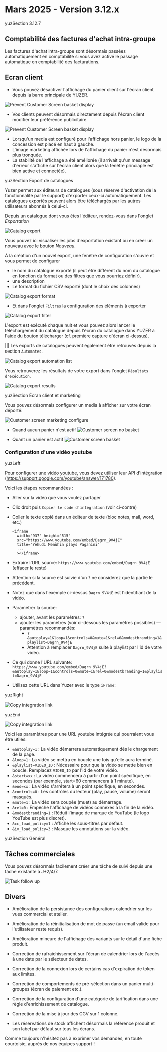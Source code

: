 # Mars 2025 - Version 3.12.x

yuzSection 3.12.7

## Comptabilité des factures d'achat intra-groupe

Les factures d'achat intra-groupe sont désormais passées automatiquement en comptabilité si vous avez activé le passage automatique en comptabilité des facturations.

## Ecran client

- Vous pouvez désactiver l'affichage du panier client sur l'écran client depuis la barre principale de YUZER.

![Prevent Customer Screen basket display](https://raw.githubusercontent.com/yuzer-software/release-notes/master/release-notes/3.12.0/cust-screen-ad-setting.webp?w=400px)

- Vos clients peuvent désormais directement depuis l'écran client modifier leur préférence publicitaire.

![Prevent Customer Screen basket display](https://raw.githubusercontent.com/yuzer-software/release-notes/master/release-notes/3.12.0/cust-screen-display-basket.webp?w=400px)

- Lorsqu'un media est configuré pour l'affichage hors panier, le logo de la concession est placé en haut à gauche.
- L'image marketing affichée lors de l'affichage du panier n'est désormais plus tronquée.
- La stabilité de l'affichage a été améliorée (il arrivait qu'un message d'erreur s'affiche sur l'écran client alors que la fenêtre princiaple est bien active et connectée).

yuzSection Export de catalogues

Yuzer permet aux éditeurs de catalogues (sous réserve d'activation de la fonctionnalité par le support) d'exporter ceux-ci automatiquement. Les catalogues exportés peuvent alors être téléchargés par les autres utilisateurs abonnés à celui-ci.

Depuis un catalogue dont vous êtes l'éditeur, rendez-vous dans l'onglet _Exportation_

![Catalog export](https://raw.githubusercontent.com/yuzer-software/release-notes/master/release-notes/3.12.0/catalog-export-catalog.webp?w=100%)

Vous pouvez ici visualiser les jobs d'exportation existant ou en créer un nouveau avec le bouton _Nouveau_.

À la création d'un nouvel export, une fenêtre de configuration s'ouvre et vous permet de configurer

- le nom du catalogue exporté (il peut être différent du nom du catalogue en fonction du format ou des filtres que vous pourriez définir).
- une description
- Le format du fichier CSV exporté (dont le choix des colonnes)

![Catalog export format](https://raw.githubusercontent.com/yuzer-software/release-notes/master/release-notes/3.12.0/catalog-export-modal-format.webp?w=800px)

- Et dans l'onglet `Filtres` la configuration des éléments à exporter

![Catalog export filter](https://raw.githubusercontent.com/yuzer-software/release-notes/master/release-notes/3.12.0/catalog-export-modal-filter.webp?w=800px)

L'export est exécuté chaque nuit et vous pouvez alors lancer le téléchargement du catalogue depuis l'écran du catalogue dans YUZER à l'aide du bouton télécharger (cf. première capture d'écran ci-dessus).

||| Les exports de catalogues peuvent également être retrouvés depuis la section `Automates`.

![Catalog export automation list](https://raw.githubusercontent.com/yuzer-software/release-notes/master/release-notes/3.12.0/catalog-export-automation.webp?w=100%)

Vous retrouverez les résultats de votre export dans l'onglet `Résultats d'exécution`.

![Catalog export results](https://raw.githubusercontent.com/yuzer-software/release-notes/master/release-notes/3.12.0/catalog-export-results.webp?w=100%)

yuzSection Écran client et marketing

Vous pouvez désormais configurer un media à afficher sur votre écran déporté:

![Customer screen marketing configure](https://raw.githubusercontent.com/yuzer-software/release-notes/master/release-notes/3.12.0/cust-screen-marketing.webp?w=100%)

- Quand aucun panier n'est actif
  ![Customer screen no basket](https://raw.githubusercontent.com/yuzer-software/release-notes/master/release-notes/3.12.0/marketing-nobasket.webp?w=100%)

- Quant un panier est actif
  ![Customer screen basket](https://raw.githubusercontent.com/yuzer-software/release-notes/master/release-notes/3.12.0/marketing-basket.webp?w=100%)

### Configuration d'une vidéo youtube

yuzLeft

Pour configurer une vidéo youtube, vous devez utiliser leur API d'intégration (https://support.google.com/youtube/answer/171780).

Voici les étapes recommandées :

- Aller sur la vidéo que vous voulez partager
- Clic droit puis `Copier le code d'intégration` (voir ci-contre)
- Coller le texte copié dans un éditeur de texte (bloc notes, mail, word, etc.)

  ```
  <iframe
    width="937" height="515"
    src="https://www.youtube.com/embed/Dagrn_9V4jE"
    title="Yehudi Menuhin plays Paganini"
    ...
    ></iframe>
  ```

- Extraire l'URL source: `https://www.youtube.com/embed/Dagrn_9V4jE` (effacer le reste)
- Attention si la source est suivie d'un `?` ne considérez que la partie le précédent.
- Notez que dans l'exemple ci-dessus `Dagrn_9V4jE` est l'identifiant de la vidéo.
- Paramétrer la source:
  - ajouter, avant les paramètres: `?`
  - ajouter les paramètres (voir ci-dessous les paramètres possibles) — paramètres recommandés:
    - `?&autoplay=1&loop=1&controls=0&mute=1&rel=0&modestbranding=1&playlist=Dagrn_9V4jE`
    - Attention à remplacer `Dagrn_9V4jE` suite à playlist par l'id de votre vidéo.
- Ce qui donne l'URL suivante:
  `https://www.youtube.com/embed/Dagrn_9V4jE?&autoplay=1&loop=1&controls=0&mute=1&rel=0&modestbranding=1&playlist=Dagrn_9V4jE`
- Utilisez cette URL dans Yuzer avec le type `iFrame`:

yuzRight

![Copy integration link](https://raw.githubusercontent.com/yuzer-software/release-notes/master/release-notes/3.12.0/marketing-youtube-config.webp?w=400px)

yuzEnd

![Copy integration link](https://raw.githubusercontent.com/yuzer-software/release-notes/master/release-notes/3.12.0/marketing-youtube-in-yuzer.webp?w=800px)

Voici les paramètres pour une URL youtube intégrée qui pourraient vous être utiles:

- `&autoplay=1` : La vidéo démarrera automatiquement dès le chargement de la page.
- `&loop=1` : La vidéo se mettra en boucle une fois qu'elle aura terminé.
- `&playlist=VIDEO_ID` : Nécessaire pour que la vidéo se mette bien en boucle. Remplacez `VIDEO_ID` par l'id de votre vidéo.
- `&start=xx` : La vidéo commencera à partir d'un point spécifique, en secondes (par exemple, start=60 commencera à 1 minute).
- `&end=xx` : La vidéo s'arrêtera à un point spécifique, en secondes.
- `&controls=0` : Les contrôles du lecteur (play, pause, volume) seront masqués.
- `&mute=1` : La vidéo sera coupée (muet) au démarrage.
- `&rel=0` : Empêche l'affichage de vidéos connexes à la fin de la vidéo.
- `&modestbranding=1` : Réduit l'image de marque de YouTube (le logo YouTube est plus discret).
- `&cc_load_policy=1` : Affiche les sous-titres par défaut.
- `&iv_load_policy=3` : Masque les annotations sur la vidéo.

yuzSection Général

## Tâches commerciales

Vous pouvez désormais facilement créer une tâche de suivi depuis une tâche existante à J+2/4/7.

![Task follow up](https://raw.githubusercontent.com/yuzer-software/release-notes/master/release-notes/3.12.0/task-follow-up.webp?w=100%)

## Divers

- Amélioration de la persistance des configurations calendrier sur les vues commercial et atelier.
- Amélioration de la réinitialisation de mot de passe (un email valide pour l'utilisateur reste requis).
- Amélioration mineure de l'affichage des variants sur le détail d'une fiche produit.

- Correction de rafraichissement sur l'écran de calendrier lors de l'accès à une date par le sélecteur de dates.
- Correction de la connexion lors de certains cas d'expiration de token aux limites.
- Correction de comportements de pré-sélection dans un panier multi-groupes (écran de paiement etc.).
- Correction de la configuration d'une catégorie de tarification dans une règle d'enrichissement de catalogue.
- Correction de la mise à jour des CGV sur 1 colonne.
- Les réservations de stock affichent désormais la référence produit et son label par défaut sur tous les écrans.

Comme toujours n'hésitez pas à exprimer vos demandes, en toute courtoisie, auprès de nos équipes support !
